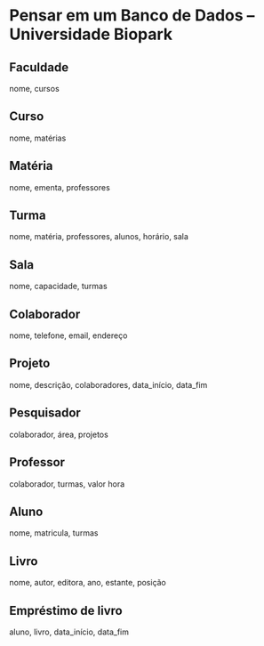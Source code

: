 # Pensar em um Banco de Dados – Universidade Biopark

## Faculdade
nome, cursos

## Curso
nome, matérias

## Matéria
nome, ementa, professores

## Turma
nome, matéria, professores, alunos, horário, sala

## Sala
nome, capacidade, turmas

## Colaborador
nome, telefone, email, endereço

## Projeto
nome, descrição, colaboradores, data_início, data_fim

## Pesquisador
colaborador, área, projetos

## Professor
colaborador, turmas, valor hora

## Aluno
nome, matricula, turmas

## Livro
nome, autor, editora, ano, estante, posição

## Empréstimo de livro
aluno, livro, data_início, data_fim

